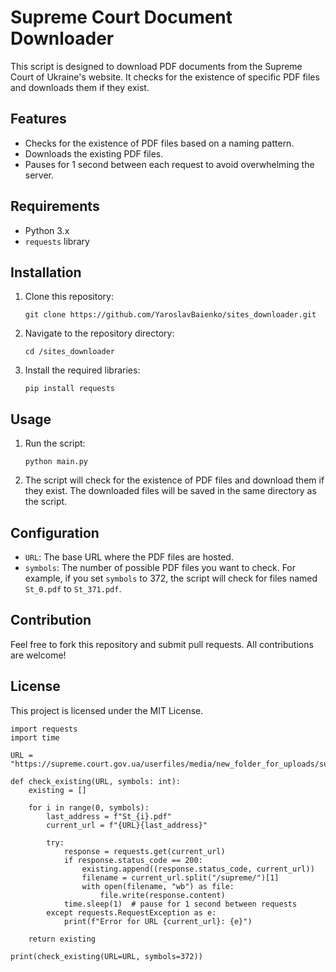 # Supreme Court Document Downloader

This script is designed to download PDF documents from the Supreme Court of Ukraine's website. It checks for the existence of specific PDF files and downloads them if they exist.

## Features

- Checks for the existence of PDF files based on a naming pattern.
- Downloads the existing PDF files.
- Pauses for 1 second between each request to avoid overwhelming the server.

## Requirements

- Python 3.x
- `requests` library

## Installation

1. Clone this repository:
   ```
   git clone https://github.com/YaroslavBaienko/sites_downloader.git
   ```

2. Navigate to the repository directory:
   ```
   cd /sites_downloader
   ```

3. Install the required libraries:
   ```
   pip install requests
   ```

## Usage

1. Run the script:
   ```
   python main.py
   ```

2. The script will check for the existence of PDF files and download them if they exist. The downloaded files will be saved in the same directory as the script.

## Configuration

- `URL`: The base URL where the PDF files are hosted.
- `symbols`: The number of possible PDF files you want to check. For example, if you set `symbols` to 372, the script will check for files named `St_0.pdf` to `St_371.pdf`.

## Contribution

Feel free to fork this repository and submit pull requests. All contributions are welcome!

## License

This project is licensed under the MIT License.


```
import requests
import time

URL = "https://supreme.court.gov.ua/userfiles/media/new_folder_for_uploads/supreme/"

def check_existing(URL, symbols: int):
    existing = []

    for i in range(0, symbols):
        last_address = f"St_{i}.pdf"
        current_url = f"{URL}{last_address}"

        try:
            response = requests.get(current_url)
            if response.status_code == 200:
                existing.append((response.status_code, current_url))
                filename = current_url.split("/supreme/")[1]
                with open(filename, "wb") as file:
                    file.write(response.content)
            time.sleep(1)  # pause for 1 second between requests
        except requests.RequestException as e:
            print(f"Error for URL {current_url}: {e}")

    return existing

print(check_existing(URL=URL, symbols=372))
```
